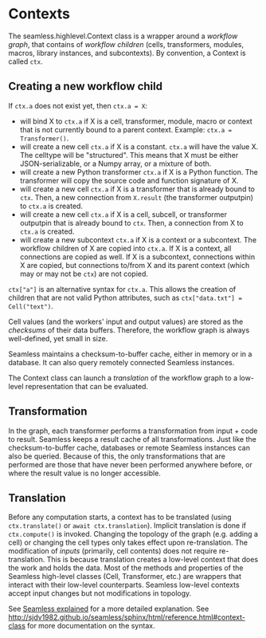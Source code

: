 # Contexts

The seamless.highlevel.Context class is a wrapper around a *workflow graph*, that contains of *workflow children* (cells, transformers, modules, macros, library instances, and subcontexts). By convention, a Context is called `ctx`.

## Creating a new workflow child

If `ctx.a` does not exist yet, then `ctx.a = X`:

- will bind X to `ctx.a` if X is a cell, transformer, module, macro or context that is not currently bound to a parent context. Example: `ctx.a = Transformer()`.
- will create a new cell `ctx.a` if X is a constant. `ctx.a` will have the value X. The celltype will be "structured". This means that X must be either JSON-serializable, or a Numpy array, or a mixture of both.
- will create a new Python transformer `ctx.a` if X is a Python function. The transformer will copy the source code and function signature of X.
- will create a new cell `ctx.a` if X is a transformer that is already bound to `ctx`. Then, a new connection from ```X.result```  (the transformer outputpin) to `ctx.a` is created.
- will create a new cell `ctx.a` if X is a cell, subcell, or transformer outputpin that is already bound to `ctx`. Then, a connection from X to `ctx.a` is created.
- will create a new subcontext `ctx.a` if X is a context or a subcontext. The workflow children of X are copied into `ctx.a`. If X is a context, all connections are copied as well. If X is a subcontext, connections within X are copied, but connections to/from X and its parent context (which may or may not be `ctx`) are not copied.

`ctx["a"]` is an alternative syntax for `ctx.a`. This allows the creation of children that are not valid Python attributes, such as `ctx["data.txt"] = Cell("text")`.

Cell values (and the workers' input and output values) are stored as the *checksums* of their data buffers. Therefore, the workflow graph is always well-defined, yet small in size.

Seamless maintains a checksum-to-buffer cache, either in memory or in a database. It can also query remotely connected Seamless instances.

The Context class can launch a *translation* of the workflow graph to a low-level representation that can be evaluated.

## Transformation

In the graph, each transformer performs a transformation from input + code to result. Seamless keeps a result cache of all transformations. Just like the checksum-to-buffer cache, databases or remote Seamless instances can also be queried. Because of this, the only transformations that are performed are those that have never been performed anywhere before, or where the result value is no longer accessible.

## Translation

Before any computation starts, a context has to be translated (using `ctx.translate()` or `await ctx.translation`). Implicit translation is done if `ctx.compute()` is invoked. Changing the topology of the graph (e.g. adding a cell) or changing the cell types only takes effect upon re-translation. The modification of *inputs* (primarily, cell contents) does not require re-translation. This is because translation creates a low-level context that does the work and holds the data. Most of the methods and properties of the Seamless high-level classes (Cell, Transformer, etc.) are wrappers that interact with their low-level counterparts. Seamless low-level contexts accept input changes but not modifications in topology.

See [Seamless explained](http://sjdv1982.github.io/seamless/sphinx/html/explained.html) for a more detailed explanation.
See <http://sjdv1982.github.io/seamless/sphinx/html/reference.html#context-class> for more documentation on the syntax.
